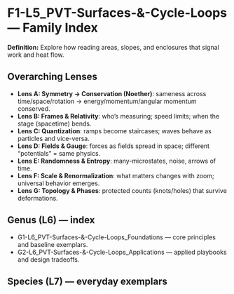 # F1-L5_PVT-Surfaces-&-Cycle-Loops — Family Index
**Definition:** Explore how reading areas, slopes, and enclosures that signal work and heat flow.

## Overarching Lenses

- **Lens A: Symmetry -> Conservation (Noether)**: sameness across time/space/rotation → energy/momentum/angular momentum conserved.
- **Lens B: Frames & Relativity**: who’s measuring; speed limits; when the stage (spacetime) bends.
- **Lens C: Quantization**: ramps become staircases; waves behave as particles and vice-versa.
- **Lens D: Fields & Gauge**: forces as fields spread in space; different “potentials” = same physics.
- **Lens E: Randomness & Entropy**: many-microstates, noise, arrows of time.
- **Lens F: Scale & Renormalization**: what matters changes with zoom; universal behavior emerges.
- **Lens G: Topology & Phases**: protected counts (knots/holes) that survive deformations.

## Genus (L6) — index
- G1-L6_PVT-Surfaces-&-Cycle-Loops_Foundations — core principles and baseline exemplars.
- G2-L6_PVT-Surfaces-&-Cycle-Loops_Applications — applied playbooks and design tradeoffs.

## Species (L7) — everyday exemplars
